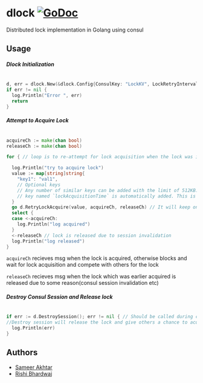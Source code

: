# dlock [![GoDoc](https://godoc.org/github.com/sameervitian/dlock?status.svg)](https://godoc.org/github.com/sameervitian/dlock)
Distributed lock implementation in Golang using consul 



## Usage

##### Dlock Initialization

```go 

d, err = dlock.New(&dlock.Config{ConsulKey: "LockKV", LockRetryInterval: time.Second * 10})
if err != nil {
  log.Println("Error ", err)
  return
}

```

##### Attempt to Acquire Lock 

```go 

acquireCh := make(chan bool)
releaseCh := make(chan bool)

for { // loop is to re-attempt for lock acquisition when the lock was initially acquired but auto released after some time

  log.Println("try to acquire lock")
  value := map[string]string{
    "key1": "val1",
    // Optional keys
    // Any number of similar keys can be added with the limit of 512KB. as mentioned here - https://www.consul.io/docs/faq.html#q-what-is-the-per-key-value-size-limitation-for-consul-39-s-key-value-store-
    // key named `lockAcquisitionTime` is automatically added. This is the time at which lock is acquired. time is in RFC3339 format
  }
  go d.RetryLockAcquire(value, acquireCh, releaseCh) // It will keep on attempting for the lock. The re-attempt interval is configured through `LockRetryInterval`, which is set while dlock initialization. 
  select {
  case <-acquireCh:
    log.Println("log acquired")
  }
  <-releaseCh // lock is released due to session invalidation
  log.Println("log released")
}
```

`acquireCh` recieves msg when the lock is acquired, otherwise blocks and wait for lock acquisition and compete with others for the lock 

`releaseCh` recieves msg when the lock which was earlier acquired is released due to some reason(consul session invalidation etc)

##### Destroy Consul Session and Release lock

```go 

if err := d.DestroySession(); err != nil { // Should be called during clean-up. eg reloading the service. Can be done by catching SIGHUP signal 
//Destroy session will release the lock and give others a chance to acquire the lock
  log.Println(err)
}

```

## Authors

* [Sameer Akhtar](https://github.com/sameervitian)
* [Rishi Bhardwaj](https://github.com/rishitoko)

